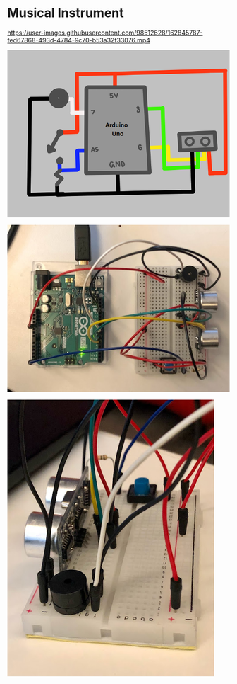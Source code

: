 # Musical Instrument

https://user-images.githubusercontent.com/98512628/162845787-fed67868-493d-4784-9c70-b53a32f33076.mp4

![schematic](https://github.com/l-mccarthy/IntroToIM/blob/main/April12/Media/schematic.png)

![circuit1](https://github.com/l-mccarthy/IntroToIM/blob/main/April12/Media/circuit1.jpg)

![circuit2](https://github.com/l-mccarthy/IntroToIM/blob/main/April12/Media/circuit2.jpg)
